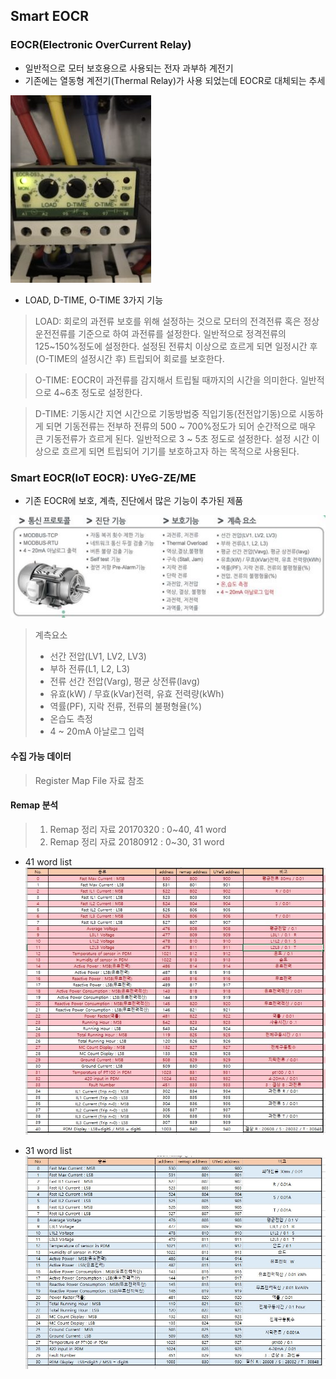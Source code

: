 ## Smart EOCR

### EOCR(Electronic OverCurrent Relay)
- 일반적으로 모터 보호용으로 사용되는 전자 과부하 계전기
- 기존에는 열동형 계전기(Thermal Relay)가 사용 되었는데 EOCR로 대체되는 추세

![EOCR](./image/EOCR.jpg)

- LOAD, D-TIME, O-TIME 3가지 기능
> LOAD: 회로의 과전류 보호를 위해 설정하는 것으로 모터의 전격전류 혹은 정상운전전류를 기준으로 하여 과전류를 설정한다. 
> 일반적으로 정격전류의 125~150%정도에 설정한다. 설정된 전류치 이상으로 흐르게 되면 일정시간 후(O-TIME의 설정시간 후) 트립되어 회로를 보호한다.

> O-TIME: EOCR이 과전류를 감지해서 트립될 때까지의 시간을 의미한다. 일반적으로 4~6초 정도로 설정한다.

> D-TIME: 기동시간 지연 시간으로 기동방법중 직입기동(전전압기동)으로 시동하게 되면 기동전류는 전부하 전류의 500 ~ 700%정도가 되어 순간적으로
> 매우 큰 기동전류가 흐르게 된다. 일반적으로 3 ~ 5초 정도로 설정한다. 설정 시간 이상으로 흐르게 되면 트립되어 기기를 보호하고자 하는 목적으로 사용된다.

### Smart EOCR(IoT EOCR): UYeG-ZE/ME

- 기존 EOCR에 보호, 계측, 진단에서 많은 기능이 추가된 제품

![Smart EOCR](./image/smart-eocr.JPG)

> 계측요소
> - 선간 전압(LV1, LV2, LV3)
> - 부하 전류(L1, L2, L3)
> - 전류 선간 전압(Varg), 평균 상전류(lavg)
> - 유효(kW) / 무효(kVar)전력, 유효 전력량(kWh)
> - 역률(PF), 지락 전류, 전류의 불평형율(%)
> - 온습도 측정
> - 4 ~ 20mA 아날로그 입력

#### 수집 가능 데이터
> Register Map File 자료 참조

#### Remap 분석
> 1. Remap 정리 자료 20170320 : 0~40, 41 word
> 2. Remap 정리 자료 20180912 : 0~30, 31 word

- 41 word list
![41 word list](./image/remap20170320.JPG)

- 31 word list
![31 word list](./image/remap20180912.JPG)
